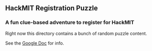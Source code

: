 ## HackMIT Registration Puzzle
### A fun clue-based adventure to register for HackMIT

Right now this directory contains a bunch of random puzzle content.

See the [Google Doc](https://docs.google.com/document/d/1r5J0rAwJqZXpRHyzi_nYrrKyzY6yONV6CVfZ0K8cetY/edit) for info.